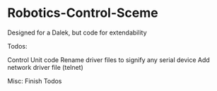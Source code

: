 Robotics-Control-Sceme
======================

Designed for a Dalek, but code for extendability


Todos:


Control Unit code
Rename driver files to signify any serial device
Add network driver file (telnet)

Misc:
Finish Todos
